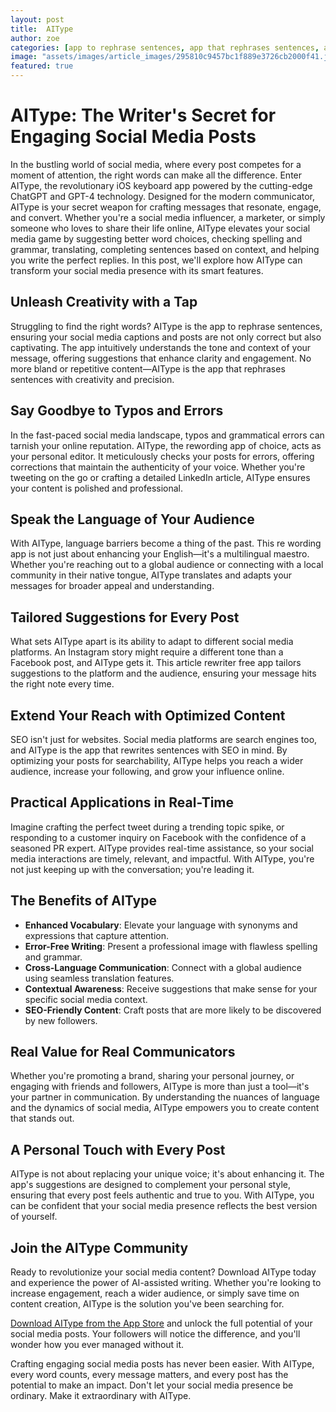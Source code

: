 ```yaml
---
layout: post
title:  AIType
author: zoe
categories: [app to rephrase sentences, app that rephrases sentences, app to reword sentences, re wording app, rewording app, article rewriter free, app that rewrites sentences]
image: "assets/images/article_images/295810c9457bc1f889e3726cb2000f41.jpg"
featured: true
---
```


# AIType: The Writer's Secret for Engaging Social Media Posts

In the bustling world of social media, where every post competes for a moment of attention, the right words can make all the difference. Enter AIType, the revolutionary iOS keyboard app powered by the cutting-edge ChatGPT and GPT-4 technology. Designed for the modern communicator, AIType is your secret weapon for crafting messages that resonate, engage, and convert. Whether you're a social media influencer, a marketer, or simply someone who loves to share their life online, AIType elevates your social media game by suggesting better word choices, checking spelling and grammar, translating, completing sentences based on context, and helping you write the perfect replies. In this post, we'll explore how AIType can transform your social media presence with its smart features.

## Unleash Creativity with a Tap

Struggling to find the right words? AIType is the app to rephrase sentences, ensuring your social media captions and posts are not only correct but also captivating. The app intuitively understands the tone and context of your message, offering suggestions that enhance clarity and engagement. No more bland or repetitive content—AIType is the app that rephrases sentences with creativity and precision.

## Say Goodbye to Typos and Errors

In the fast-paced social media landscape, typos and grammatical errors can tarnish your online reputation. AIType, the rewording app of choice, acts as your personal editor. It meticulously checks your posts for errors, offering corrections that maintain the authenticity of your voice. Whether you're tweeting on the go or crafting a detailed LinkedIn article, AIType ensures your content is polished and professional.

## Speak the Language of Your Audience

With AIType, language barriers become a thing of the past. This re wording app is not just about enhancing your English—it's a multilingual maestro. Whether you're reaching out to a global audience or connecting with a local community in their native tongue, AIType translates and adapts your messages for broader appeal and understanding.

## Tailored Suggestions for Every Post

What sets AIType apart is its ability to adapt to different social media platforms. An Instagram story might require a different tone than a Facebook post, and AIType gets it. This article rewriter free app tailors suggestions to the platform and the audience, ensuring your message hits the right note every time.

## Extend Your Reach with Optimized Content

SEO isn't just for websites. Social media platforms are search engines too, and AIType is the app that rewrites sentences with SEO in mind. By optimizing your posts for searchability, AIType helps you reach a wider audience, increase your following, and grow your influence online.

## Practical Applications in Real-Time

Imagine crafting the perfect tweet during a trending topic spike, or responding to a customer inquiry on Facebook with the confidence of a seasoned PR expert. AIType provides real-time assistance, so your social media interactions are timely, relevant, and impactful. With AIType, you're not just keeping up with the conversation; you're leading it.

## The Benefits of AIType

- **Enhanced Vocabulary**: Elevate your language with synonyms and expressions that capture attention.
- **Error-Free Writing**: Present a professional image with flawless spelling and grammar.
- **Cross-Language Communication**: Connect with a global audience using seamless translation features.
- **Contextual Awareness**: Receive suggestions that make sense for your specific social media context.
- **SEO-Friendly Content**: Craft posts that are more likely to be discovered by new followers.

## Real Value for Real Communicators

Whether you're promoting a brand, sharing your personal journey, or engaging with friends and followers, AIType is more than just a tool—it's your partner in communication. By understanding the nuances of language and the dynamics of social media, AIType empowers you to create content that stands out.

## A Personal Touch with Every Post

AIType is not about replacing your unique voice; it's about enhancing it. The app's suggestions are designed to complement your personal style, ensuring that every post feels authentic and true to you. With AIType, you can be confident that your social media presence reflects the best version of yourself.

## Join the AIType Community

Ready to revolutionize your social media content? Download AIType today and experience the power of AI-assisted writing. Whether you're looking to increase engagement, reach a wider audience, or simply save time on content creation, AIType is the solution you've been searching for.

[Download AIType from the App Store](https://apps.apple.com/us/app/aitype-grammar-check-keyboard/id6469163944) and unlock the full potential of your social media posts. Your followers will notice the difference, and you'll wonder how you ever managed without it.

Crafting engaging social media posts has never been easier. With AIType, every word counts, every message matters, and every post has the potential to make an impact. Don't let your social media presence be ordinary. Make it extraordinary with AIType.